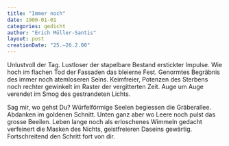 ```yaml
---
title: "Immer noch"
date: 1900-01-01
categories: gedicht
author: "Erich Müller-Santis"
layout: post
creationDate: "25.–26.2.00"
---
```

Unlustvoll der Tag.
Lustloser der stapelbare
Bestand
erstickter Impulse.
Wie hoch
im flachen Tod der Fassaden
das bleierne Fest.
Genormtes Begräbnis des immer
noch atemloseren Seins.
Keimfreier,
Potenzen des Sterbens
noch rechter gewinkelt im Raster
der vergitterten Zeit.
Auge um Auge verendet
im Smog
des gestrandeten Lichts.

Sag mir, wo gehst Du?
Würfelförmige Seelen
begiessen die Gräberallee.
Abdanken im goldenen Schnitt.
Unten ganz aber wo Leere
noch pulst
das grosse Beeilen.
Leben lange noch als
erloschenes Wimmeln gedacht
verfeinert die Masken des Nichts,
geistfreieren Daseins gewärtig.
Fortschreitend den Schritt fort von dir.
